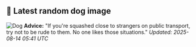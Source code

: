 ## 🐶 Latest random dog image
![Dog](https://images.dog.ceo/breeds/cotondetulear/100_2397.jpg)
**Advice:** "If you're squashed close to strangers on public transport, try not to be rude to them. No one likes those situations."
*Updated: 2025-08-14 05:41 UTC*
